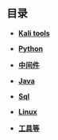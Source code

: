## 目录


- [**Kali tools**](./level_two/kali_tools.md)
  
- [**Python**](./level_two/Python.md)
  
- [**中间件**]()
  
- [**Java**](./level_two/java.md)
  
- [**Sql**](./level_two/sql.md)
  
- [**Linux**](./level_two/linux.md)
  
- [**工具等**]()

<!-- 本站点是使用 [GitHub Pages](./pages/page_one.md) 构建的 -->
